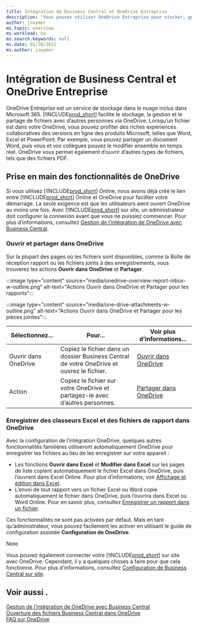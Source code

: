 ```yaml
---
title: Intégration de Business Central et OneDrive Entreprise
description: 'Vous pouvez utiliser OneDrive Entreprise pour stocker, gérer et partager des fichiers, tels que des rapports ou des pièces jointes. Cela fonctionne aussi si vous tapez One Drive.'
author: jswymer
ms.topic: overview
ms.workload: na
ms.search.keywords: null
ms.date: 02/28/2022
ms.author: jswymer
---
```


# <a name="business-central-and-onedrive-for-business-integration"></a>Intégration de Business Central et OneDrive Entreprise

OneDrive Entreprise est un service de stockage dans le nuage inclus dans Microsoft 365. [!INCLUDE[prod_short](includes/prod_short.md)] facilite le stockage, la gestion et le partage de fichiers avec d’autres personnes via OneDrive. Lorsqu’un fichier est dans votre OneDrive, vous pouvez profiter des riches expériences collaboratives des versions en ligne des produits Microsoft, telles que Word, Excel et PowerPoint. Par exemple, vous pouvez partager un document Word, puis vous et vos collègues pouvez le modifier ensemble en temps réel. OneDrive vous permet également d’ouvrir d’autres types de fichiers, tels que des fichiers PDF. 

## <a name="get-started-with-onedrive-features"></a>Prise en main des fonctionnalités de OneDrive

Si vous utilisez [!INCLUDE[prod_short](includes/prod_short.md)] Online, nous avons déjà créé le lien entre [!INCLUDE[prod_short](includes/prod_short.md)] Online et OneDrive pour faciliter votre démarrage. La seule exigence est que les utilisateurs aient ouvert OneDrive au moins une fois. Avec [!INCLUDE[prod_short](includes/prod_short.md)] sur site, un administrateur doit configurer la connexion avant que vous ne puissiez commencer. Pour plus d’informations, consultez [Gestion de l’intégration de OneDrive avec Business Central](admin-onedrive-integration.md).

<!-- We've created the connection between [!INCLUDE[prod_short](includes/prod_short.md)] online and OneDrive, so it's easy to get started. The only requirement is that users have opened OneDrive at least one time. -->

### <a name="open-and-share-in-onedrive"></a>Ouvrir et partager dans OneDrive

Sur la plupart des pages où les fichiers sont disponibles, comme la Boîte de réception rapport ou les fichiers joints à des enregistrements, vous trouverez les actions **Ouvrir dans OneDrive** et **Partager**.

:::image type="content" source="media/onedrive-overview-report-inbox-w-outline.png" alt-text="Actions Ouvrir dans OneDrive et Partager pour les rapports":::


:::image type="content" source="media/one-drive-attachments-w-outline.png" alt-text="Actions Ouvrir dans OneDrive et Partager pour les pièces jointes":::

|Sélectionnez...|Pour...|Voir plus d’informations...|
|---------|-----|----------------|
|Ouvrir dans OneDrive|Copiez le fichier dans un dossier Business Central de votre OneDrive et ouvrez le fichier.|[Ouvrir dans OneDrive](across-share-onedrive.md#open-in-onedrive) |
|Action|Copiez le fichier sur votre OneDrive et partagez-le avec d’autres personnes.|[Partager dans OneDrive](across-share-onedrive.md#share) |

### <a name="save-excel-workbooks-and-report-files-in-onedrive"></a>Enregistrer des classeurs Excel et des fichiers de rapport dans OneDrive

Avec la configuration de l’intégration OneDrive, quelques autres fonctionnalités familières utiliseront automatiquement OneDrive pour enregistrer les fichiers au lieu de les enregistrer sur votre appareil :

- Les fonctions **Ouvrir dans Excel** et **Modifier dans Excel** sur les pages de liste copient automatiquement le fichier Excel dans OneDrive, puis l’ouvrent dans Excel Online. Pour plus d’informations, voir [Affichage et édition dans Excel](across-work-with-excel.md).
- L’envoi de tout rapport vers un fichier Excel ou Word copie automatiquement le fichier dans OneDrive, puis l’ouvrira dans Excel ou Word Online. Pour en savoir plus, consultez [Enregistrer un rapport dans un fichier](ui-work-report.md#saving-a-report-to-a-file).

Ces fonctionnalités ne sont pas activées par défaut. Mais en tant qu’administrateur, vous pouvez facilement les activer en utilisant le guide de configuration assistée **Configuration de OneDrive**.

<!--
When you use the **Open in OneDrive** action for the first time, [!INCLUDE[prod_short](includes/prod_short.md)] does the following in your OneDrive:

1. Creates a folder named [!INCLUDE[prod_short](includes/prod_short.md)]. 
2. In the [!INCLUDE[prod_short](includes/prod_short.md)] folder, it creates another folder with the same name as the company you're working in. If you work in more than one company, it will create a folder for the company you're working in when you use the **Open in OneDrive** action. 
3. Puts a copy of the file you selected in the folder, and then opens the file. The next time you use the action, it only copies and opens the file. 

The folder and its content are private until you decide to share them with others. For example, you might decide to share content with one or more of your coworkers, or even people outside of your organization. For more information, see [Share OneDrive files and folders](https://support.microsoft.com/office/share-onedrive-files-and-folders-9fcc2f7d-de0c-4cec-93b0-a82024800c07) in the content for OneDrive.
-->

> [!NOTE]
> Vous pouvez également connecter votre [!INCLUDE[prod_short](includes/prod_short.md)] sur site avec OneDrive. Cependant, il y a quelques choses à faire pour que cela fonctionne. Pour plus d’informations, consultez [Configuration de Business Central sur site](admin-onedrive-integration-onpremises.md).

## <a name="see-also"></a>Voir aussi .

[Gestion de l’intégration de OneDrive avec Business Central](admin-onedrive-integration.md)  
[Ouverture des fichiers Business Central dans OneDrive](across-share-onedrive.md)  
[FAQ sur OneDrive](admin-onedrive-faq.md)  
